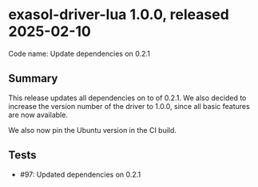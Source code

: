 # exasol-driver-lua 1.0.0, released 2025-02-10

Code name: Update dependencies on 0.2.1

## Summary

This release updates all dependencies on to of 0.2.1. We also decided to increase the version number of the driver to 1.0.0, since all basic features are now available.

We also now pin the Ubuntu version in the CI build.

## Tests

* #97: Updated dependencies on 0.2.1 
